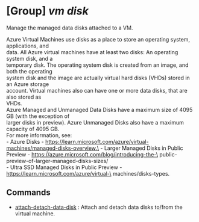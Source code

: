 # [Group] _vm disk_

Manage the managed data disks attached to a VM.

Azure Virtual Machines use disks as a place to store an operating system, applications, and\
        data. All Azure virtual machines have at least two disks: An operating system disk, and a\
        temporary disk. The operating system disk is created from an image, and both the operating\
        system disk and the image are actually virtual hard disks (VHDs) stored in an Azure storage\
        account. Virtual machines also can have one or more data disks, that are also stored as\
        VHDs.\
        Azure Managed and Unmanaged Data Disks have a maximum size of 4095 GB (with the exception of\
        larger disks in preview). Azure Unmanaged Disks also have a maximum capacity of 4095 GB.\
        For more information, see:\
        - Azure Disks - https://learn.microsoft.com/azure/virtual-machines/managed-disks-overview.\
        - Larger Managed Disks in Public Preview - https://azure.microsoft.com/blog/introducing-the-\
        public-preview-of-larger-managed-disks-sizes/\
        - Ultra SSD Managed Disks in Public Preview - https://learn.microsoft.com/azure/virtual-\
        machines/disks-types.

## Commands

- [attach-detach-data-disk](/Commands/vm/disk/_attach-detach-data-disk.md)
: Attach and detach data disks to/from the virtual machine.
